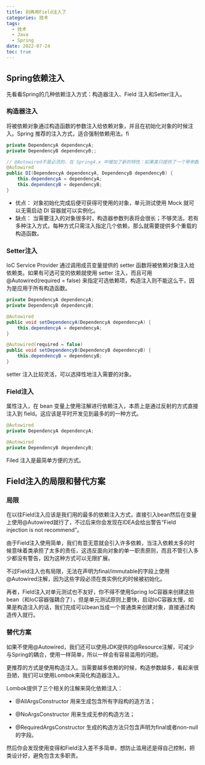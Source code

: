 ```yaml
---
title: 别再用Field注入了
categories: 技术
tags: 
  - 技术
  - Java
  - Spring
date: 2022-07-24
toc: true
---
```


## Spring依赖注入

先看看Spring的几种依赖注入方式：构造器注入、Field 注入和Setter注入。

### 构造器注入

将被依赖对象通过构造函数的参数注入给依赖对象，并且在初始化对象的时候注入。Spring 推荐的注入方式，适合强制依赖用法。fi

```java
private DependencyA dependencyA;
private DependencyB dependencyB;;

// @Autowired不是必须的，在 Spring4.x 中增加了新的特性：如果类只提供了一个带参数的构造方法，则不需要对对其内部的属性写 @Autowired 注解，Spring 会自动为你注入属性。
@Autowired
public DI(DependencyA dependencyA, DependencyB dependencyB) {
    this.dependencyA = dependencyA;
    this.dependencyB = dependencyB;
}
```

- 优点： 对象初始化完成后便可获得可使用的对象，单元测试使用 Mock 就可以无需启动 DI 容器就可以实例化。
- 缺点： 当需要注入的对象很多时，构造器参数列表将会很长；不够灵活。若有多种注入方式，每种方式只需注入指定几个依赖，那么就需要提供多个重载的构造函数。

### Setter注入

IoC Service Provider 通过调用成员变量提供的 setter 函数将被依赖对象注入给依赖类。如果有可选可变的依赖就使用 setter 注入，而且可用 @Autowired(required = false) 来指定可选依赖项，构造注入则不能这么干，因为是应用于所有构造函数。

```java
private DependencyA dependencyA;
private DependencyB dependencyB;

@Autowired
public void setDependencyA(DependencyA dependencyA) {
    this.dependencyA = dependencyA;
}

@Autowired(required = false)
public void setDependencyB(DependencyB dependencyB) {
    this.dependencyB = dependencyB;
}
```

setter 注入比较灵活，可以选择性地注入需要的对象。

### Field注入

属性注入，在 bean 变量上使用注解进行依赖注入，本质上是通过反射的方式直接注入到 field。这应该是平时开发见到最多的的一种方式。

```java
@Autowired
private DependencyA dependencyA;

@Autowired
private DependencyB dependencyB;
```

Filed 注入是最简单方便的方式。

## Field注入的局限和替代方案

### 局限

在以往Field注入应该是我们用的最多的依赖注入方式，直接引入bean然后在变量上使用@Autowired就行了，不过后来你会发现在IDEA会给出警告“Field injection is not recommend”。

由于Field注入使用简单，我们有意无意就会引入许多依赖，当注入依赖太多的时候意味着类承担了太多的责任，这违反面向对象的单一职责原则，而且不管引入多少都没有警告，因为这种方式可以无限扩展。

不过Field注入也有局限，无法在声明为final/immutable的字段上使用@Autowired注解，因为这些字段必须在类实例化的时候被初始化。

再者，Field注入对单元测试也不友好，你不得不使用Spring IoC容器来创建这些bean（和IoC容器强耦合了），但是单元测试原则上要快，启动IoC容器太慢，如果是构造注入的话，我们完成可以bean当成一个普通类来创建对象，直接通过构造传入就行。

### 替代方案

如果不使用@Autowired，我们还可以使用JDK提供的@Resource注解，可减少与Spring的耦合，使用一样简单，所以一样会有容易滥用的问题。

更推荐的方式是使用构造注入。当需要越多依赖的时候，构造参数越多，看起来很丑陋，我们可以使用Lombok来简化构造器注入。

Lombok提供了三个相关的注解来简化依赖注入：

- @AllArgsConstructor 用来生成包含所有字段构的造方法；

- @NoArgsConstructor 用来生成无参的构造方法；

- @RequiredArgsConstructor 生成的构造方法只包含声明为final或者non-null的字段。

然后你会发现使用变得和Field注入差不多简单，想防止滥用还是得自己控制，把类设计好，避免包含太多职责。

